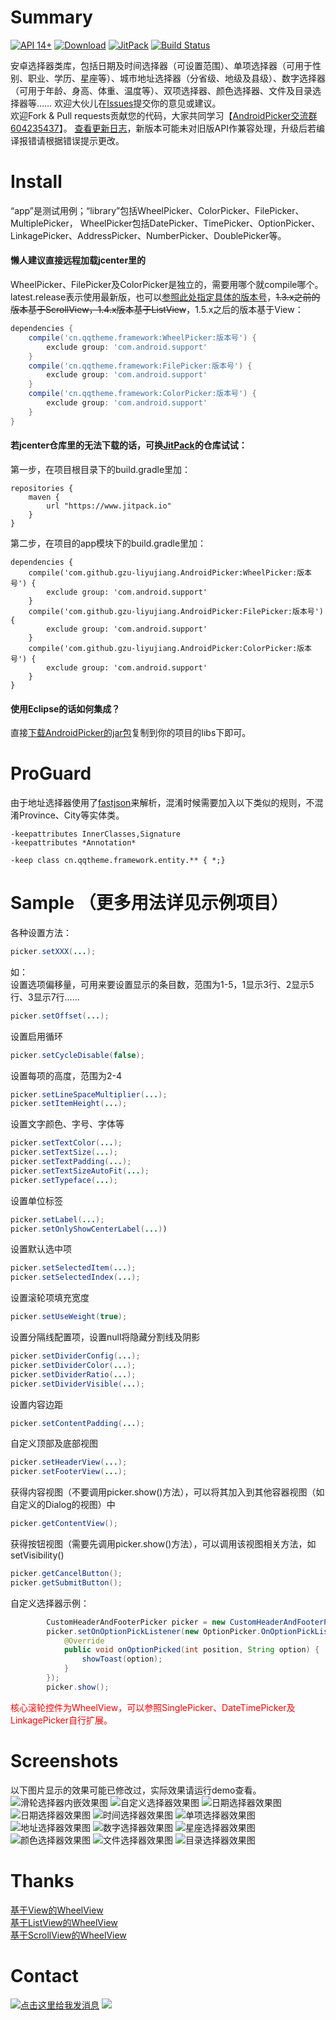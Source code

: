 # Summary
[![API 14+](https://img.shields.io/badge/API-14%2B-green.svg)](https://github.com/gzu-liyujiang/AndroidPicker)
[![Download](https://api.bintray.com/packages/gzu-liyujiang/maven/WheelPicker/images/download.svg)](http://jcenter.bintray.com/cn/qqtheme/framework/)
[![JitPack](https://jitpack.io/v/gzu-liyujiang/AndroidPicker.svg)](https://jitpack.io/#gzu-liyujiang/AndroidPicker)
[![Build Status](https://travis-ci.org/gzu-liyujiang/AndroidPicker.svg?branch=master)](https://travis-ci.org/gzu-liyujiang/AndroidPicker)

安卓选择器类库，包括日期及时间选择器（可设置范围）、单项选择器（可用于性别、职业、学历、星座等）、城市地址选择器（分省级、地级及县级）、数字选择器（可用于年龄、身高、体重、温度等）、双项选择器、颜色选择器、文件及目录选择器等……
欢迎大伙儿在[Issues](https://github.com/gzu-liyujiang/AndroidPicker/issues)提交你的意见或建议。    
欢迎Fork & Pull requests贡献您的代码，大家共同学习【[AndroidPicker交流群 604235437](https://jq.qq.com/?_wv=1027&k=42bKOeD)】。
[查看更新日志](https://github.com/gzu-liyujiang/AndroidPicker/blob/master/ChangeLog.md)，新版本可能未对旧版API作兼容处理，升级后若编译报错请根据错误提示更改。

# Install
“app”是测试用例；“library”包括WheelPicker、ColorPicker、FilePicker、MultiplePicker，
WheelPicker包括DatePicker、TimePicker、OptionPicker、LinkagePicker、AddressPicker、NumberPicker、DoublePicker等。
#### 懒人建议直接远程加载jcenter里的
WheelPicker、FilePicker及ColorPicker是独立的，需要用哪个就compile哪个。
latest.release表示使用最新版，也可以[参照此处指定具体的版本号](https://github.com/gzu-liyujiang/AndroidPicker/releases)，~~1.3.x之前的版本基于ScrollView，1.4.x版本基于ListView~~，1.5.x之后的版本基于View：
```groovy
dependencies {
    compile('cn.qqtheme.framework:WheelPicker:版本号') {
        exclude group: 'com.android.support'
    }
    compile('cn.qqtheme.framework:FilePicker:版本号') {
        exclude group: 'com.android.support'
    }
    compile('cn.qqtheme.framework:ColorPicker:版本号') {
        exclude group: 'com.android.support'
    }
}
```
#### 若jcenter仓库里的无法下载的话，可换[JitPack](https://jitpack.io/#gzu-liyujiang/AndroidPicker)的仓库试试：
第一步，在项目根目录下的build.gradle里加：
```
repositories {
    maven {
        url "https://www.jitpack.io"
    }
}
```
第二步，在项目的app模块下的build.gradle里加：
```
dependencies {
    compile('com.github.gzu-liyujiang.AndroidPicker:WheelPicker:版本号') {
        exclude group: 'com.android.support'
    }
    compile('com.github.gzu-liyujiang.AndroidPicker:FilePicker:版本号') {
        exclude group: 'com.android.support'
    }
    compile('com.github.gzu-liyujiang.AndroidPicker:ColorPicker:版本号') {
        exclude group: 'com.android.support'
    }
}
```
#### 使用Eclipse的话如何集成？
直接[下载AndroidPicker的jar包](/app/libs/)复制到你的项目的libs下即可。

# ProGuard
由于地址选择器使用了[fastjson](https://github.com/alibaba/fastjson)来解析，混淆时候需要加入以下类似的规则，不混淆Province、City等实体类。
```
-keepattributes InnerClasses,Signature
-keepattributes *Annotation*

-keep class cn.qqtheme.framework.entity.** { *;}
```

# Sample （更多用法详见示例项目）
各种设置方法：
```java
picker.setXXX(...);
```   
如：    
设置选项偏移量，可用来要设置显示的条目数，范围为1-5，1显示3行、2显示5行、3显示7行……
```java
picker.setOffset(...);
```   
设置启用循环
```java
picker.setCycleDisable(false);
```   
设置每项的高度，范围为2-4
```java
picker.setLineSpaceMultiplier(...);
picker.setItemHeight(...);
```   
设置文字颜色、字号、字体等
```java
picker.setTextColor(...);
picker.setTextSize(...);
picker.setTextPadding(...);
picker.setTextSizeAutoFit(...);
picker.setTypeface(...);
```   
设置单位标签
```java
picker.setLabel(...);
picker.setOnlyShowCenterLabel(...))
```   
设置默认选中项
```java
picker.setSelectedItem(...);
picker.setSelectedIndex(...);
```   
设置滚轮项填充宽度
```java
picker.setUseWeight(true);
```   
设置分隔线配置项，设置null将隐藏分割线及阴影
```java
picker.setDividerConfig(...);
picker.setDividerColor(...);
picker.setDividerRatio(...);
picker.setDividerVisible(...);
```   
设置内容边距
```java
picker.setContentPadding(...);
```   
自定义顶部及底部视图
```java
picker.setHeaderView(...);
picker.setFooterView(...);
```   
获得内容视图（不要调用picker.show()方法），可以将其加入到其他容器视图（如自定义的Dialog的视图）中
```java
picker.getContentView();
```   
获得按钮视图（需要先调用picker.show()方法），可以调用该视图相关方法，如setVisibility()
```java
picker.getCancelButton();
picker.getSubmitButton();
```   
自定义选择器示例：
```java
        CustomHeaderAndFooterPicker picker = new CustomHeaderAndFooterPicker(this);
        picker.setOnOptionPickListener(new OptionPicker.OnOptionPickListener() {
            @Override
            public void onOptionPicked(int position, String option) {
                showToast(option);
            }
        });
        picker.show();
```
<font color="#FF0000">核心滚轮控件为WheelView，可以参照SinglePicker、DateTimePicker及LinkagePicker自行扩展。</font>

# Screenshots
以下图片显示的效果可能已修改过，实际效果请运行demo查看。   
![滑轮选择器内嵌效果图](/screenshots/nestwheelview.jpg)
![自定义选择器效果图](/screenshots/custom.gif)
![日期选择器效果图](/screenshots/date.gif)
![日期选择器效果图](/screenshots/monthday.jpg)
![时间选择器效果图](/screenshots/time.gif)
![单项选择器效果图](/screenshots/option.gif)
![地址选择器效果图](/screenshots/address.gif)
![数字选择器效果图](/screenshots/number.gif)
![星座选择器效果图](/screenshots/constellation.jpg)
![颜色选择器效果图](/screenshots/color.gif)
![文件选择器效果图](/screenshots/file.gif)
![目录选择器效果图](/screenshots/dir.png)

# Thanks
[基于View的WheelView](https://github.com/weidongjian/androidWheelView)<br />
[基于ListView的WheelView](https://github.com/venshine/WheelView)<br />
[基于ScrollView的WheelView](https://github.com/wangjiegulu/WheelView)<br />


# Contact
<a target="_blank" href="http://wpa.qq.com/msgrd?v=3&uin=1032694760&site=穿青人&menu=yes"><img border="0" src="http://wpa.qq.com/pa?p=2:1032694760:51" alt="点击这里给我发消息" title="点击这里给我发消息"/></a>
<a target="_blank" href="http://mail.qq.com/cgi-bin/qm_share?t=qm_mailme&email=q8fC0t7BwsrFzIXfwOva2oXIxMY" style="text-decoration:none;"><img src="http://rescdn.qqmail.com/zh_CN/htmledition/images/function/qm_open/ico_mailme_02.png"/></a>
